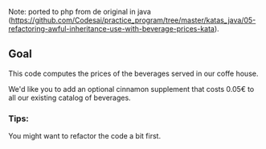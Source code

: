 Note: ported to php from de original in java (https://github.com/Codesai/practice_program/tree/master/katas_java/05-refactoring-awful-inheritance-use-with-beverage-prices-kata).

## Goal
This code computes the prices of the beverages served in our coffe house.

We'd like you to add an optional cinnamon supplement that costs 0.05€
to all our existing catalog of beverages.

### Tips:
You might want to refactor the code a bit first.